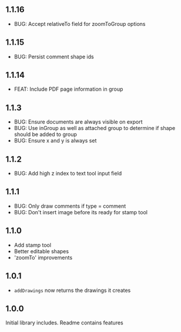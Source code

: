 ## 1.1.16

- BUG: Accept relativeTo field for zoomToGroup options

## 1.1.15

- BUG: Persist comment shape ids

## 1.1.14

- FEAT: Include PDF page information in group

## 1.1.3

- BUG: Ensure documents are always visible on export
- BUG: Use inGroup as well as attached group to determine if shape should be added to group
- BUG: Ensure x and y is always set

## 1.1.2

- BUG: Add high z index to text tool input field

## 1.1.1

- BUG: Only draw comments if type = comment
- BUG: Don't insert image before its ready for stamp tool

## 1.1.0

- Add stamp tool
- Better editable shapes
- 'zoomTo' improvements

## 1.0.1

- `addDrawings` now returns the drawings it creates

## 1.0.0

Initial library includes. Readme contains features

